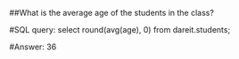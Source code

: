 ##What is the average age of the students in the class?

#SQL query:
select round(avg(age), 0) from dareit.students;

#Answer:
36